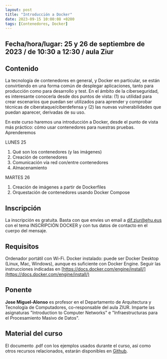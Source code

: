 ```yaml
---
layout: post
title: "Introducción a Docker"
date: 2023-09-15 10:00:08 +0200
tags: [Contenedores, Docker]
---
```

## Fecha/hora/lugar: 25 y 26 de septiembre de 2023 / de 10:30 a 12:30 / aula Ziur

## Contenido

La tecnología de contenedores en general, y Docker en particular, se están convirtiendo en una forma común de desplegar aplicaciones, tanto para producción como para desarrollo y test. En el ámbito de la ciberseguridad, es interesante conocerla desde dos puntos de vista: (1) su utilidad para crear escenarios que puedan ser utilizados para aprender y comprobar técnicas de ciberataque/ciberdefensa y (2) las nuevas vulnerabilidades que puedan aparecer, derivadas de su uso. 

En este curso haremos una introducción a Docker, desde el punto de vista más práctico: cómo usar contenedores para nuestras pruebas. Aprenderemos

LUNES 25

1. Qué son los contenedores (y las imágenes)
2. Creación de contenedores
3. Comunicación vía red con/entre contenedores
4. Almacenamiento

MARTES 26

1. Creación de imágenes a partir de Dockerfiles
2. Orquestación de contenedores usando Docker Compose

## Inscripción

La inscripción es gratuita. Basta con que envíes un email a [dif.ziur@ehu.eus](dif.ziur@ehu.eus) con el tema INSCRIPCIÓN DOCKER y con tus datos de contacto en el cuerpo del mensaje. 

## Requisitos

Ordenador portátil con Wi-Fi. Docker instalado: puede ser Docker Desktop (Linux, Mac, Windows), aunque es suficiente con Docker Engine. 
Seguir las instrucciones indicadas en [https://docs.docker.com/engine/install/](https://docs.docker.com/engine/install/)

## Ponente

**Jose Miguel-Alonso** es profesor en el Departamento de Arquitectura y Tecnología de Computadores, co-responsable del aula ZIUR. Imparte las asignaturas
"Introduction to Computer Networks" e "Infraestructuras para el Procesamiento Masivo de Datos". 

## Material del curso
El documento .pdf con los ejemplos usados durante el curso, así como otros recursos relacionados, estarán disponibles en [Github](https://github.com/acpmialj/introdocker). 
